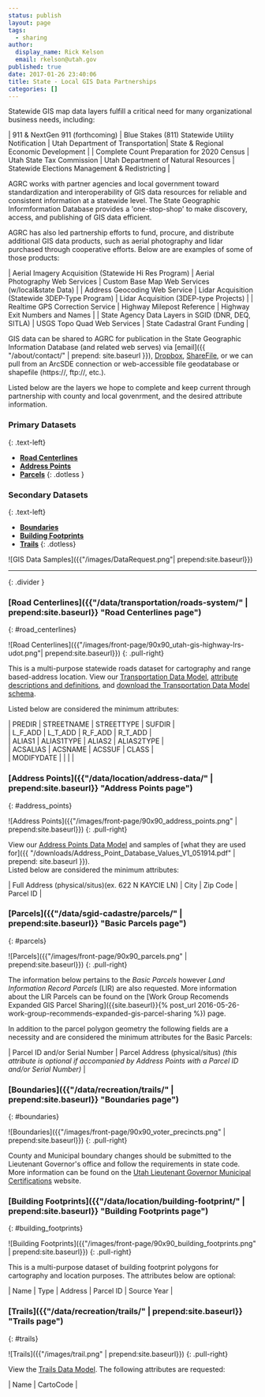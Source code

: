 ```yaml
---
status: publish
layout: page
tags:
  - sharing
author:
  display_name: Rick Kelson
  email: rkelson@utah.gov
published: true
date: 2017-01-26 23:40:06
title: State - Local GIS Data Partnerships
categories: []
---
```


Statewide GIS map data layers fulfill a critical need for many organizational business needs, including:

| 911 & NextGen 911 (forthcoming) | Blue Stakes (811) Statewide Utility Notification | Utah Department of Transportation| State & Regional Economic Development | 
| Complete Count Preparation for 2020 Census | Utah State Tax Commission |  Utah Department of Natural Resources | Statewide Elections Management & Redistricting |

AGRC works with partner agencies and local government toward standardization and interoperability of GIS data resources for reliable and consistent information at a statewide level. The State Geographic Informformation Database provides a 'one-stop-shop' to make discovery, access, and publishing of GIS data efficient.

AGRC has also led partnership efforts to fund, procure, and distribute additional GIS data products, such as aerial photography and lidar purchased through cooperative efforts. Below are are examples of some of those products:

| Aerial Imagery Acquisition (Statewide Hi Res Program) | Aerial Photography Web Services | Custom Base Map Web Services (w/local&state Data) | 
| Address Geocoding Web Service | Lidar Acquisition (Statewide 3DEP-Type Program) | Lidar Acquisition (3DEP-type Projects) | 
| Realtime GPS Correction Service | Highway Milepost Reference | Highway Exit Numbers and Names | 
| State Agency Data Layers in SGID (DNR, DEQ, SITLA) | USGS Topo Quad Web Services | State Cadastral Grant Funding |

GIS data can be shared to AGRC for publication in the State Geographic Information Database (and related web serves) via [email]({{ "/about/contact/" | prepend: site.baseurl }}), [Dropbox](https://www.dropbox.com/), [ShareFile](https://www.sharefile.com/), or we can pull from an ArcSDE connection or web-accessible file geodatabase or shapefile (https://, ftp://, etc.).

Listed below are the layers we hope to complete and keep current through partnership with county and local govenrment, and the desired attribute information.

### **Primary Datasets**
{: .text-left}

- [**Road Centerlines**](#road_centerlines)  
- [**Address Points**](#address_points)  
- [**Parcels**](#parcels)
{: .dotless }

### **Secondary Datasets**
{: .text-left}

- [**Boundaries**](#boundaries)  
- [**Building Footprints**](#building_footprints)  
- [**Trails**](#trails)
{: .dotless}

![GIS Data Samples]({{"/images/DataRequest.png"| prepend:site.baseurl}})

---
{: .divider }

### [**Road Centerlines**]({{"/data/transportation/roads-system/" | prepend:site.baseurl}} "Road Centerlines page")  
{: #road_centerlines}

![Road Centerlines]({{"/images/front-page/90x90_utah-gis-highway-lrs-udot.png"| prepend:site.baseurl}})
{: .pull-right}

This is a multi-purpose statewide roads dataset for cartography and range based-address location. View our
[Transportation Data Model](https://drive.google.com/file/d/0Bz18jufMWioiU25icDNoQWlJa2M/view),
[attribute descriptions and definitions](https://docs.google.com/document/d/1ojjqCa1Z6IG6Wj0oAbZatoYsmbKzO9XwdD88-kqm-zQ/edit),
and [download the Transportation Data Model schema](ftp://ftp.agrc.utah.gov/UtahSGID_Vector/UTM12_NAD83/TRANSPORTATION/UnpackagedData/Roads/_Statewide/UtahRoadsDataSchema/UtahRoadsDataSchema_gdb.zip).  

Listed below are considered the minimum attributes:

| PREDIR | STREETNAME | STREETTYPE | SUFDIR |  
| L_F_ADD | L_T_ADD | R_F_ADD | R_T_ADD |  
| ALIAS1 | ALIAS1TYPE | ALIAS2 | ALIAS2TYPE |  
| ACSALIAS | ACSNAME | ACSSUF | CLASS |  
| MODIFYDATE | | | |

### [**Address Points**]({{"/data/location/address-data/" | prepend:site.baseurl}} "Address Points page")  
{: #address_points}

![Address Points]({{"/images/front-page/90x90_address_points.png" | prepend:site.baseurl}})
{: .pull-right}

View our
[Address Points Data Model](https://docs.google.com/document/d/1eTgknNbA0UNXnyMDR5q9gFAm0-XtNYQpLLYPSZtCLTU/edit?usp=sharing) and samples of [what they are used for]({{ "/downloads/Address_Point_Database_Values_V1_051914.pdf" | prepend: site.baseurl }}).  
Listed below are considered the minimum attributes:  

| Full Address (physical/situs)(ex. 622 N KAYCIE LN) | City | Zip Code | Parcel ID |  

### [**Parcels**]({{"/data/sgid-cadastre/parcels/" | prepend:site.baseurl}} "Basic Parcels page")  
{: #parcels}

![Parcels]({{"/images/front-page/90x90_parcels.png" | prepend:site.baseurl}})
{: .pull-right}

The information below pertains to the _Basic Parcels_ however _Land Information Record Parcels_ (LIR) are also requested. More information about the LIR Parcels can be found on the [Work Group Recomends Expanded GIS Parcel Sharing]({{site.baseurl}}{% post_url 2016-05-26-work-group-recommends-expanded-gis-parcel-sharing %}) page.

In addition to the parcel polygon geometry the following fields are a necessity and are considered the minimum attributes for the Basic Parcels:  

| Parcel ID and/or Serial Number | Parcel Address (physical/situs)  _(this attribute is optional if accompanied by Address Points with a Parcel ID and/or Serial Number)_ |  

### [**Boundaries**]({{"/data/recreation/trails/" | prepend:site.baseurl}} "Boundaries page")  
{: #boundaries}

![Boundaries]({{"/images/front-page/90x90_voter_precincts.png" | prepend:site.baseurl}})
{: .pull-right}

County and Municipal boundary changes should be submitted to the Lieutenant Governor's office and follow the requirements in state code. More information can be found on the [Utah Lieutenant Governor Municipal Certifications](https://municert.utah.gov/) website.  


### [**Building Footprints**]({{"/data/location/building-footprint/" | prepend:site.baseurl}} "Building Footprints page")  
{: #building_footprints}

![Building Footprints]({{"/images/front-page/90x90_building_footprints.png" | prepend:site.baseurl}})
{: .pull-right}

This is a multi-purpose dataset of building footprint polygons for cartography and location purposes. The attributes below are optional:

| Name | Type | Address | Parcel ID | Source Year |  


### [**Trails**]({{"/data/recreation/trails/" | prepend:site.baseurl}} "Trails page")  
{: #trails}

![Trails]({{"/images/trail.png" | prepend:site.baseurl}})
{: .pull-right}

View the [Trails Data Model](https://docs.google.com/spreadsheets/d/1OPGKmRrLYUBr9qO9EtbX6AwcRla82xMvc-BDr26ia9k/edit#gid=0). The following attributes are requested:

| Name | CartoCode |  
 
